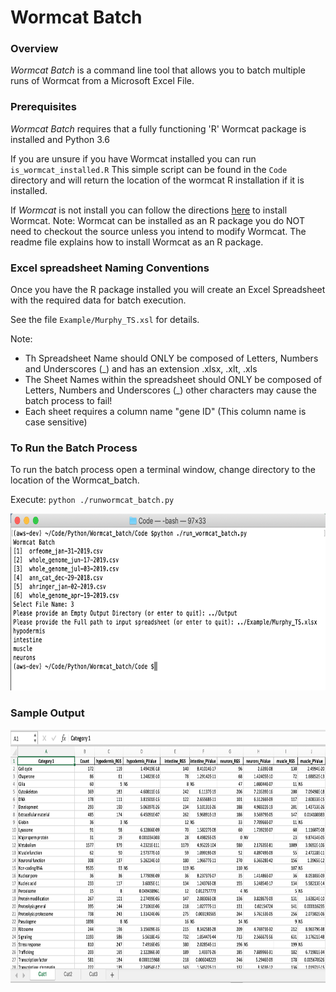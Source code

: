 # Wormcat Batch

### Overview
*Wormcat Batch* is a command line tool that allows you to batch multiple runs of Wormcat from a Microsoft Excel File.

### Prerequisites

*Wormcat Batch* requires that a fully functioning 'R' Wormcat package is installed and Python 3.6

If you are unsure if you have Wormcat installed you can run `is_wormcat_installed.R`
This simple script can be found in the `Code` directory and will return the location
of the wormcat R installation if it is installed.

If *Wormcat* is not install you can follow the directions [here](https://github.com/dphiggs01/Wormcat/blob/master/README.md)
to install Wormcat. Note: Wormcat can be installed as an R package you do NOT need to checkout the
source unless you intend to modify Wormcat. The readme file explains how to install Wormcat as an R package.


### Excel spreadsheet Naming Conventions

Once you have the R package installed you will create an Excel Spreadsheet with the
required data for batch execution.

See the file `Example/Murphy_TS.xsl` for details.

Note:

* Th Spreadsheet Name should ONLY be composed of Letters, Numbers and Underscores (_)
and has an extension .xlsx, .xlt, .xls
* The Sheet Names within the spreadsheet should ONLY be composed of Letters, Numbers and Underscores (_)
other characters may cause the batch process to fail!
* Each sheet requires a column name "gene ID" (This column name is case sensitive)

### To Run the Batch Process

To run the batch process open a terminal window, change directory to the
location of the Wormcat_batch.

Execute: `python ./runwormcat_batch.py`


<img src="./Images/Example_Run.png"  height="283" width="700"/>


### Sample Output

<img src="./Images/Sample_Output.png"  height="405" width="800"/>




